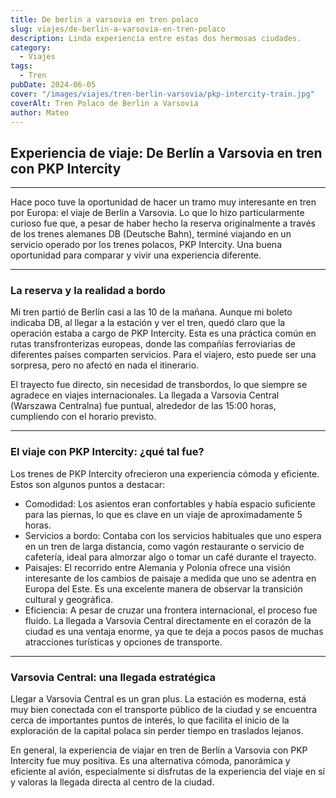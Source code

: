 ```yaml
---
title: De berlin a varsovia en tren polaco
slug: viajes/de-berlin-a-varsovia-en-tren-polaco
description: Linda experiencia entre estas dos hermosas ciudades.
category:
  - Viajes
tags:
  - Tren
pubDate: 2024-06-05
cover: "/images/viajes/tren-berlin-varsovia/pkp-intercity-train.jpg"
coverAlt: Tren Polaco de Berlin a Varsovia
author: Mateo 
---
```


## Experiencia de viaje: De Berlín a Varsovia en tren con PKP Intercity

***

Hace poco tuve la oportunidad de hacer un tramo muy interesante en tren por Europa: el viaje de Berlín a Varsovia. Lo que lo hizo particularmente curioso fue que, a pesar de haber hecho la reserva originalmente a través de los trenes alemanes DB (Deutsche Bahn), terminé viajando en un servicio operado por los trenes polacos, PKP Intercity. Una buena oportunidad para comparar y vivir una experiencia diferente.

***

### La reserva y la realidad a bordo

Mi tren partió de Berlín casi a las 10 de la mañana. Aunque mi boleto indicaba DB, al llegar a la estación y ver el tren, quedó claro que la operación estaba a cargo de PKP Intercity. Esta es una práctica común en rutas transfronterizas europeas, donde las compañías ferroviarias de diferentes países comparten servicios. Para el viajero, esto puede ser una sorpresa, pero no afectó en nada el itinerario.

El trayecto fue directo, sin necesidad de transbordos, lo que siempre se agradece en viajes internacionales. La llegada a Varsovia Central (Warszawa Centralna) fue puntual, alrededor de las 15:00 horas, cumpliendo con el horario previsto.

***

### El viaje con PKP Intercity: ¿qué tal fue?

Los trenes de PKP Intercity ofrecieron una experiencia cómoda y eficiente. Estos son algunos puntos a destacar:

* Comodidad: Los asientos eran confortables y había espacio suficiente para las piernas, lo que es clave en un viaje de aproximadamente 5 horas.
* Servicios a bordo: Contaba con los servicios habituales que uno espera en un tren de larga distancia, como vagón restaurante o servicio de cafetería, ideal para almorzar algo o tomar un café durante el trayecto.
* Paisajes: El recorrido entre Alemania y Polonia ofrece una visión interesante de los cambios de paisaje a medida que uno se adentra en Europa del Este. Es una excelente manera de observar la transición cultural y geográfica.
* Eficiencia: A pesar de cruzar una frontera internacional, el proceso fue fluido. La llegada a Varsovia Central directamente en el corazón de la ciudad es una ventaja enorme, ya que te deja a pocos pasos de muchas atracciones turísticas y opciones de transporte.

***

### Varsovia Central: una llegada estratégica

Llegar a Varsovia Central es un gran plus. La estación es moderna, está muy bien conectada con el transporte público de la ciudad y se encuentra cerca de importantes puntos de interés, lo que facilita el inicio de la exploración de la capital polaca sin perder tiempo en traslados lejanos.

En general, la experiencia de viajar en tren de Berlín a Varsovia con PKP Intercity fue muy positiva. Es una alternativa cómoda, panorámica y eficiente al avión, especialmente si disfrutas de la experiencia del viaje en sí y valoras la llegada directa al centro de la ciudad.
